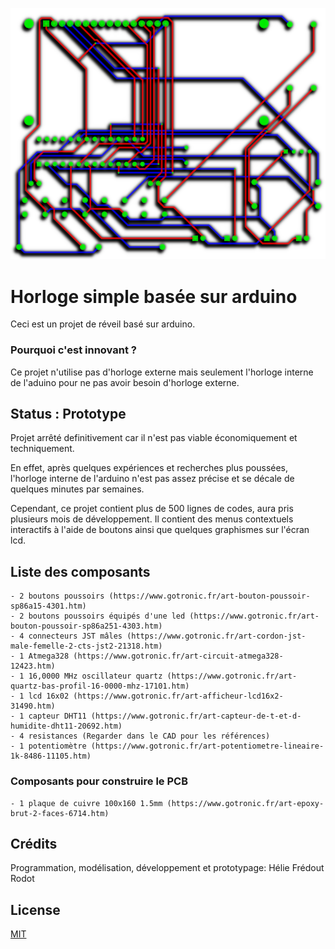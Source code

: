 ![PCB](/pub.png)

# Horloge simple basée sur arduino

  Ceci est un projet de réveil basé sur arduino.
  
 ### Pourquoi c'est innovant ?
  Ce projet n'utilise pas d'horloge externe mais seulement l'horloge interne de l'aduino pour ne pas avoir besoin d'horloge externe.
  

## Status : Prototype
  Projet arrêté definitivement car il n'est pas viable économiquement et techniquement.
    
  En effet, après quelques expériences et recherches plus poussées, l'horloge interne de l'arduino n'est pas assez précise et se décale de quelques minutes par semaines.

  Cependant, ce projet contient plus de 500 lignes de codes, aura pris plusieurs mois de développement. Il contient des menus contextuels interactifs à l'aide de boutons ainsi que quelques graphismes sur l'écran lcd.
    
## Liste des composants

```
- 2 boutons poussoirs (https://www.gotronic.fr/art-bouton-poussoir-sp86a15-4301.htm)
- 2 boutons poussoirs équipés d'une led (https://www.gotronic.fr/art-bouton-poussoir-sp86a251-4303.htm)
- 4 connecteurs JST mâles (https://www.gotronic.fr/art-cordon-jst-male-femelle-2-cts-jst2-21318.htm)
- 1 Atmega328 (https://www.gotronic.fr/art-circuit-atmega328-12423.htm)
- 1 16,0000 MHz oscillateur quartz (https://www.gotronic.fr/art-quartz-bas-profil-16-0000-mhz-17101.htm)
- 1 lcd 16x02 (https://www.gotronic.fr/art-afficheur-lcd16x2-31490.htm)
- 1 capteur DHT11 (https://www.gotronic.fr/art-capteur-de-t-et-d-humidite-dht11-20692.htm)
- 4 resistances (Regarder dans le CAD pour les références)
- 1 potentiomètre (https://www.gotronic.fr/art-potentiometre-lineaire-1k-8486-11105.htm)
```
### Composants pour construire le PCB

```
- 1 plaque de cuivre 100x160 1.5mm (https://www.gotronic.fr/art-epoxy-brut-2-faces-6714.htm)
```

## Crédits
Programmation, modélisation, développement et prototypage: Hélie Frédout Rodot

## License

[MIT](https://choosealicense.com/licenses/mit/)
